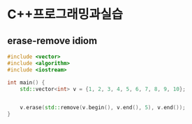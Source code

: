 # C++프로그래밍과실습

## erase-remove idiom

```cpp
#include <vector>
#include <algorithm>
#include <iostream>

int main() {
    std::vector<int> v = {1, 2, 3, 4, 5, 6, 7, 8, 9, 10};


    v.erase(std::remove(v.begin(), v.end(), 5), v.end());
}
```
